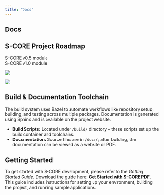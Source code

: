 ```yaml
---
title: "Docs"
---
```


## Docs

## S-CORE Project Roadmap

S-CORE v0.5 module  
S-CORE v1.0 module  

![](../images/docs/roadmap-1-3x.png)

![](../images/docs/roadmap-2-3x.png)

## Build & Documentation Toolchain

The build system uses Bazel to automate workflows like repository setup, building, and testing across multiple packages. Documentation is generated using Sphinx and is available on the project website.

- **Build Scripts:** Located under `/build/` directory – these scripts set up the build container and toolchains.
- **Documentation:** Source files are in `/docs/`; after building, the documentation can be viewed as a website or PDF.

## Getting Started

To get started with S-CORE development, please refer to the _Getting Started Guide_. Download the guide here: **[Get Started with S-CORE PDF](Get_Started_With_Smallpdf.pdf)**. This guide includes instructions for setting up your environment, building the project, and running sample applications.
